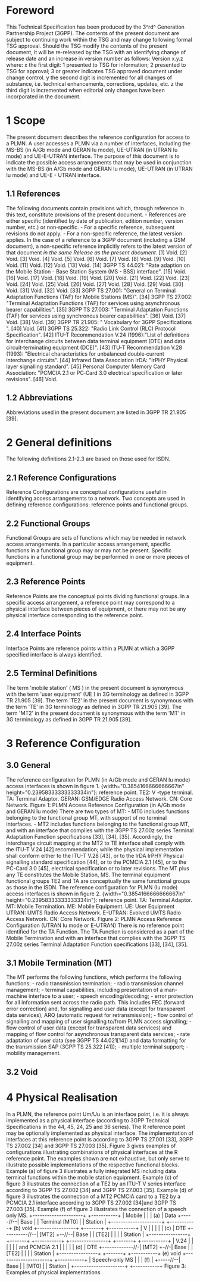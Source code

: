 # Foreword
This Technical Specification has been produced by the 3^rd^ Generation
Partnership Project (3GPP).
The contents of the present document are subject to continuing work within the
TSG and may change following formal TSG approval. Should the TSG modify the
contents of the present document, it will be re-released by the TSG with an
identifying change of release date and an increase in version number as
follows:
Version x.y.z
where:
x the first digit:
1 presented to TSG for information;
2 presented to TSG for approval;
3 or greater indicates TSG approved document under change control.
y the second digit is incremented for all changes of substance, i.e. technical
enhancements, corrections, updates, etc.
z the third digit is incremented when editorial only changes have been
incorporated in the document.
# 1 Scope
The present document describes the reference configuration for access to a
PLMN.
A user accesses a PLMN via a number of interfaces, including the MS-BS (in
A/Gb mode and GERAN Iu mode), UE-UTRAN (in UTRAN Iu mode) and UE-E-UTRAN
interface. The purpose of this document is to indicate the possible access
arrangements that may be used in conjunction with the MS-BS (in A/Gb mode and
GERAN Iu mode), UE-UTRAN (in UTRAN Iu mode) and UE-E - UTRAN interface.
## 1.1 References
The following documents contain provisions which, through reference in this
text, constitute provisions of the present document.
\- References are either specific (identified by date of publication, edition
number, version number, etc.) or non‑specific.
\- For a specific reference, subsequent revisions do not apply.
\- For a non-specific reference, the latest version applies. In the case of a
reference to a 3GPP document (including a GSM document), a non-specific
reference implicitly refers to the latest version of that document _in the
same Release as the present document_.
[1] Void.
[2] Void.
[3] Void.
[4] Void.
[5] Void.
[6] Void.
[7] Void.
[8] Void.
[9] Void.
[10] Void.
[11] Void.
[12] Void.
[13] Void.
[14] 3GPP TS 44.021: \"Rate adaption on the Mobile Station - Base Station
System (MS - BSS) interface\".
[15] Void.
[16] Void.
[17] Void.
[18] Void.
[19] Void.
[20] Void.
[21] Void.
[22] Void.
[23] Void.
[24] Void.
[25] Void.
[26] Void.
[27] Void.
[28] Void.
[29] Void.
[30] Void.
[31] Void.
[32] Void.
[33] 3GPP TS 27.001: \"General on Terminal Adaptation Functions (TAF) for
Mobile Stations (MS)\".
[34] 3GPP TS 27.002: \"Terminal Adaptation Functions (TAF) for services using
asynchronous bearer capabilities\".
[35] 3GPP TS 27.003: \"Terminal Adaptation Functions (TAF) for services using
synchronous bearer capabilities\".
[36] Void.
[37] Void.
[38] Void.
[39] 3GPP TR 21.905: \" Vocabulary for 3GPP Specifications \".
[40] Void.
[41] 3GPP TS 25.322: \"Radio Link Control (RLC) Protocol Specification\".
[42] ITU-T Recommendation V.24 (1996):\"List of definitions for interchange
circuits between data terminal equipment (DTE) and data circuit‑terminating
equipment (DCE)\".
[43] ITU‑T Recommendation V.28 (1993): \"Electrical characteristics for
unbalanced double‑current interchange circuits\".
[44] Infrared Data Association IrDA: \"IrPHY Physical layer signalling
standard\".
[45] Personal Computer Memory Card Association: \"PCMCIA 2.1 or PC‑Card 3.0
electrical specification or later revisions\".
[46] Void.
## 1.2 Abbreviations
Abbreviations used in the present document are listed in 3GPP TR 21.905 [39].
# 2 General definitions
The following definitions 2.1-2.3 are based on those used for ISDN.
## 2.1 Reference Configurations
Reference Configurations are conceptual configurations useful in identifying
access arrangements to a network. Two concepts are used in defining reference
configurations:
reference points and functional groups.
## 2.2 Functional Groups
Functional Groups are sets of functions which may be needed in network access
arrangements. In a particular access arrangement, specific functions in a
functional group may or may not be present. Specific functions in a functional
group may be performed in one or more pieces of equipment.
## 2.3 Reference Points
Reference Points are the conceptual points dividing functional groups. In a
specific access arrangement, a reference point may correspond to a physical
interface between pieces of equipment, or there may not be any physical
interface corresponding to the reference point.
## 2.4 Interface Points
Interface Points are reference points within a PLMN at which a 3GPP specified
interface is always identified.
## 2.5 Terminal Definitions
The term \'mobile station\' ( MS ) in the present document is synonymous with
the term \'user equipment\' (UE ) in 3G terminology as defined in 3GPP TR
21.905 [39].
The term \'TE2\' in the present document is synonymous with the term \'TE\' in
3G terminology as defined in 3GPP TR 21.905 [39].
The term \'MT2\' in the present document is synonymous with the term \'MT\' in
3G terminology as defined in 3GPP TR 21.905 [39].
# 3 Reference Configuration
## 3.0 General
The reference configuration for PLMN (in A/Gb mode and GERAN Iu mode) access
interfaces is shown in figure 1.
{width="0.3854166666666667in" height="0.23958333333333334in"}: reference
point.
TE2: V -type terminal.
TA: Terminal Adaptor.
GERAN: GSM/EDGE Radio Access Network.
CN: Core Network.
Figure 1: PLMN Access Reference Configuration (in A/Gb mode and GERAN Iu mode)
There are two types of MT:
\- MT0 includes functions belonging to the functional group MT, with support
of no terminal interfaces.
\- MT2 includes functions belonging to the functional group MT, and with an
interface that complies with the 3GPP TS 27.00z series Terminal Adaptation
Function specifications [33], [34], [35]. Accordingly, the interchange circuit
mapping at the MT2 to TE interface shall comply with the ITU-T V.24 [42]
recommendation; while the physical implementation shall conform either to the
ITU-T V.28 [43], or to the IrDA IrPHY Physical signalling standard
specification [44], or to the PCMCIA 2.1 [45], or to the PC-Card 3.0 [45],
electrical specification or to later revisions.
The MT plus any TE constitutes the Mobile Station, MS.
The terminal equipment functional groups TE2 and TA are conceptually the same
functional groups as those in the ISDN.
The reference configuration for PLMN (Iu mode) access interfaces is shown in
figure 2.
{width="0.3854166666666667in" height="0.23958333333333334in"}: reference
point.
TA: Terminal Adaptor.
MT: Mobile Termination.
ME: Mobile Equipment.
UE: User Equipment
UTRAN: UMTS Radio Access Network.
E-UTRAN: Evolved UMTS Radio Access Network.
CN: Core Network.
Figure 2: PLMN Access Reference Configuration (UTRAN Iu mode or E-UTRAN)
There is no reference point identified for the TA Function. The TA Function is
considered as a part of the Mobile Termination and with an interface that
complies with the 3GPP TS 27.00z series Terminal Adaptation Function
specifications [33], [34], [35].
## 3.1 Mobile Termination (MT)
The MT performs the following functions, which performs the following
functions:
\- radio transmission termination;
\- radio transmission channel management;
\- terminal capabilities, including presentation of a man-machine interface to
a user;
\- speech encoding/decoding;
\- error protection for all information sent across the radio path. This
includes FEC (forward error correction) and, for signalling and user data
(except for transparent data services), ARQ (automatic request for
retransmission);
\- flow control of signalling and mapping of user signalling to/from PLMN
access signalling;
\- flow control of user data (except for transparent data services) and
mapping of flow control for asynchronous transparent data services;
\- rate adaptation of user data (see 3GPP TS 44.021[14]) and data formatting
for the transmission SAP (3GPP TS 25.322 [41]);
\- multiple terminal support;
\- mobility management.
## 3.2 Void
# 4 Physical Realisation
In a PLMN, the reference point Um/Uu is an interface point, i.e. it is always
implemented as a physical interface (according to 3GPP Technical
Specifications in the 44, 45, 24, 25 and 36 series). The R reference point may
be optionally implemented as physical interface. The implementation of
interfaces at this reference point is according to 3GPP TS 27.001 [33], 3GPP
TS 27.002 [34] and 3GPP TS 27.003 [35].
Figure 3 gives examples of configurations illustrating combinations of
physical interfaces at the R reference point. The examples shown are not
exhaustive, but only serve to illustrate possible implementations of the
respective functional blocks.
Example (a) of figure 3 illustrates a fully integrated MS including data
terminal functions within the mobile station equipment.
Example (c) of figure 3 illustrates the connection of a TE2 by an ITU-T V
series interface according to 3GPP TS 27.002 [34] and 3GPP TS 27.003 [35].
Example (d) of figure 3 illustrates the connection of a MT2 PCMCIA card to a
TE2 by a PCMCIA 2.1 interface according to 3GPP TS 27.002 [34]and 3GPP TS
27.003 [35].
Example (f) of figure 3 illustrates the connection of a speech only MS.
+---------------------+ +-----------+
\| Mobile \| \| \|
(a) \| Data +-----//--\| Base \|
\| Terminal [MT0] \| \| Station \|
+---------------------+ +-----------+
(b) void
+----------------+ +-------+ +-----------+
\| V \| \| \| \| \|
(c) \| DTE +----------//--\| [MT2] +--//--\| Base \|
\| [TE2] \| \| \| \| Station \|
+----------------+ +-------+ +-----------+
+----------------+ +-------+ +-----------+
\| V.24 \| \| \| \| \|
\| and PCMCIA 2.1 \| \| \| \| \|
(d) \| DTE +-------------//-\| [MT2] +-//-\| Base \|
\| [TE2] \| \| \| \| Station \|
+----------------+ +-------+ +-----------+
(e) void
+---------------------+ +-----------+
\| Speech-only MS \| \| \|
(f) \| +-----//--\| Base \|
\| [MT0] \| \| Station \|
+---------------------+ +-----------+
Figure 3: Examples of physical implementations
#